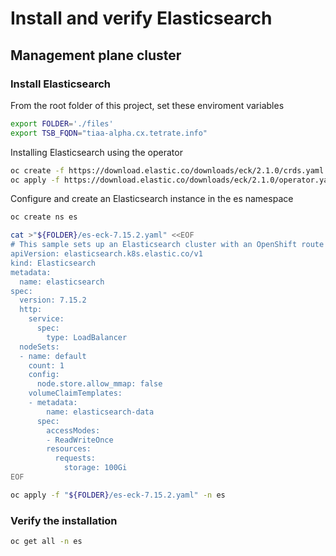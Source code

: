 # Install and verify Elasticsearch

## Management plane cluster

### Install Elasticsearch

From the root folder of this project, set these enviroment variables
```bash
export FOLDER='./files'
export TSB_FQDN="tiaa-alpha.cx.tetrate.info"

```

Installing Elasticsearch using the operator
```bash
oc create -f https://download.elastic.co/downloads/eck/2.1.0/crds.yaml
oc apply -f https://download.elastic.co/downloads/eck/2.1.0/operator.yaml

```

Configure and create an Elasticsearch instance in the es namespace
```bash
oc create ns es 

```

```bash
cat >"${FOLDER}/es-eck-7.15.2.yaml" <<EOF
# This sample sets up an Elasticsearch cluster with an OpenShift route
apiVersion: elasticsearch.k8s.elastic.co/v1
kind: Elasticsearch
metadata:
  name: elasticsearch
spec:
  version: 7.15.2
  http:
    service:
      spec:
        type: LoadBalancer
  nodeSets:
  - name: default
    count: 1
    config:
      node.store.allow_mmap: false
    volumeClaimTemplates:
    - metadata:
        name: elasticsearch-data
      spec:
        accessModes:
        - ReadWriteOnce
        resources:
          requests:
            storage: 100Gi
EOF

```

```bash
oc apply -f "${FOLDER}/es-eck-7.15.2.yaml" -n es

```

### Verify the installation

```bash
oc get all -n es

```

